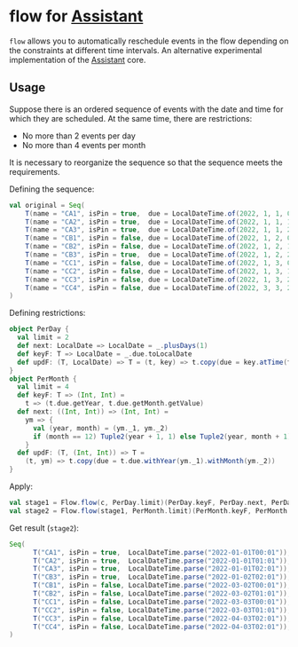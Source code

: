 # flow for [Assistant](https://github.com/char16t/assistant)

`flow` allows you to automatically reschedule events in the flow depending on the constraints at different time intervals. An alternative experimental implementation of the [Assistant](https://github.com/char16t/assistant) core.

## Usage

Suppose there is an ordered sequence of events with the date and time for which they are scheduled. At the same time, there are restrictions:

* No more than 2 events per day
* No more than 4 events per month

It is necessary to reorganize the sequence so that the sequence meets the requirements.

Defining the sequence:

```scala
val original = Seq(
    T(name = "CA1", isPin = true,  due = LocalDateTime.of(2022, 1, 1, 0, 1)),
    T(name = "CA2", isPin = true,  due = LocalDateTime.of(2022, 1, 1, 1, 1)),
    T(name = "CA3", isPin = true,  due = LocalDateTime.of(2022, 1, 1, 2, 1)),
    T(name = "CB1", isPin = false, due = LocalDateTime.of(2022, 1, 2, 0, 1)),
    T(name = "CB2", isPin = false, due = LocalDateTime.of(2022, 1, 2, 1, 1)),
    T(name = "CB3", isPin = true,  due = LocalDateTime.of(2022, 1, 2, 2, 1)),
    T(name = "CC1", isPin = false, due = LocalDateTime.of(2022, 1, 3, 0, 1)),
    T(name = "CC2", isPin = false, due = LocalDateTime.of(2022, 1, 3, 1, 1)),
    T(name = "CC3", isPin = false, due = LocalDateTime.of(2022, 1, 3, 2, 1)),
    T(name = "CC4", isPin = false, due = LocalDateTime.of(2022, 3, 3, 2, 1)),
)
```

Defining restrictions:

```scala
object PerDay {
  val limit = 2
  def next: LocalDate => LocalDate = _.plusDays(1)
  def keyF: T => LocalDate = _.due.toLocalDate
  def updF: (T, LocalDate) => T = (t, key) => t.copy(due = key.atTime(t.due.toLocalTime))
}
object PerMonth {
  val limit = 4
  def keyF: T => (Int, Int) =
    t => (t.due.getYear, t.due.getMonth.getValue)
  def next: ((Int, Int)) => (Int, Int) =
    ym => {
      val (year, month) = (ym._1, ym._2)
      if (month == 12) Tuple2(year + 1, 1) else Tuple2(year, month + 1)
    }
  def updF: (T, (Int, Int)) => T =
    (t, ym) => t.copy(due = t.due.withYear(ym._1).withMonth(ym._2))
}
```

Apply:

```scala
val stage1 = Flow.flow(c, PerDay.limit)(PerDay.keyF, PerDay.next, PerDay.updF)
val stage2 = Flow.flow(stage1, PerMonth.limit)(PerMonth.keyF, PerMonth.next, PerMonth.updF)
```

Get result (`stage2`):

```scala
Seq(
      T("CA1", isPin = true,  LocalDateTime.parse("2022-01-01T00:01")),
      T("CA2", isPin = true,  LocalDateTime.parse("2022-01-01T01:01")),
      T("CA3", isPin = true,  LocalDateTime.parse("2022-01-01T02:01")),
      T("CB3", isPin = true,  LocalDateTime.parse("2022-01-02T02:01")),
      T("CB1", isPin = false, LocalDateTime.parse("2022-03-02T00:01")),
      T("CB2", isPin = false, LocalDateTime.parse("2022-03-02T01:01")),
      T("CC1", isPin = false, LocalDateTime.parse("2022-03-03T00:01")),
      T("CC2", isPin = false, LocalDateTime.parse("2022-03-03T01:01")),
      T("CC3", isPin = false, LocalDateTime.parse("2022-04-03T02:01")),
      T("CC4", isPin = false, LocalDateTime.parse("2022-04-03T02:01")),
)
```
